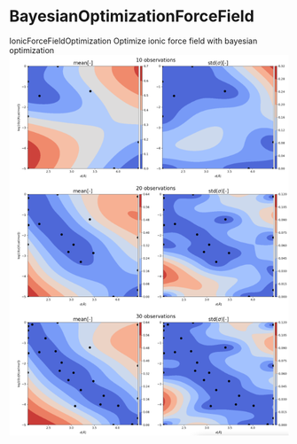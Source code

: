 # BayesianOptimizationForceField
IonicForceFieldOptimization
Optimize ionic force field with bayesian optimization
![Image text](https://raw.githubusercontent.com/YuchenZhu/BayesianOptimizationForceField/main/img/obs.png)
